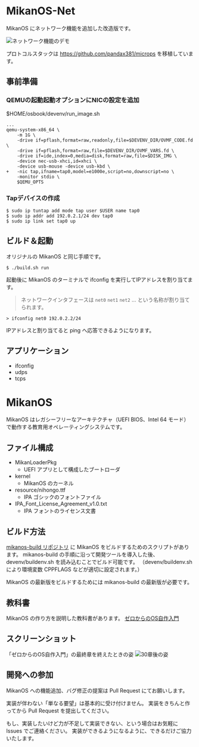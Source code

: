 # MikanOS-Net

MikanOS にネットワーク機能を追加した改造版です。

![ネットワーク機能のデモ](screenshot.gif)

プロトコルスタックは https://github.com/pandax381/microps を移植しています。

## 事前準備

### QEMUの起動起動オプションにNICの設定を追加

$HOME/osbook/devenv/run_image.sh
```
...
qemu-system-x86_64 \
    -m 1G \
    -drive if=pflash,format=raw,readonly,file=$DEVENV_DIR/OVMF_CODE.fd \
    -drive if=pflash,format=raw,file=$DEVENV_DIR/OVMF_VARS.fd \
    -drive if=ide,index=0,media=disk,format=raw,file=$DISK_IMG \
    -device nec-usb-xhci,id=xhci \
    -device usb-mouse -device usb-kbd \
+   -nic tap,ifname=tap0,model=e1000e,script=no,downscript=no \
    -monitor stdio \
    $QEMU_OPTS
```

### Tapデバイスの作成

```
$ sudo ip tuntap add mode tap user $USER name tap0
$ sudo ip addr add 192.0.2.1/24 dev tap0
$ sudo ip link set tap0 up
```

## ビルド＆起動

オリジナルの MikanOS と同じ手順です。
```
$ ./build.sh run
```

起動後に MikanOS のターミナルで ifconfig を実行してIPアドレスを割り当てます。
> ネットワークインタフェースは `net0` `net1` `net2` ... という名称が割り当てられます。

```
> ifconfig net0 192.0.2.2/24
```
IPアドレスと割り当てると ping へ応答できるようになります。

## アプリケーション

+ ifconfig
+ udps
+ tcps

# MikanOS

MikanOS はレガシーフリーなアーキテクチャ（UEFI BIOS、Intel 64 モード）で動作する教育用オペレーティングシステムです。

## ファイル構成

- MikanLoaderPkg
    - UEFI アプリとして構成したブートローダ
- kernel
    - MikanOS のカーネル
- resource/nihongo.ttf
    - IPA ゴシックのフォントファイル
- IPA_Font_License_Agreement_v1.0.txt
    - IPA フォントのライセンス文書

## ビルド方法

[mikanos-build リポジトリ](https://github.com/uchan-nos/mikanos-build/) に MikanOS をビルドするためのスクリプトがあります。
mikanos-build の手順に沿って開発ツールを導入した後、devenv/buildenv.sh を読み込むことでビルド可能です。
（devenv/buildenv.sh により環境変数 CPPFLAGS などが適切に設定されます。）

MikanOS の最新版をビルドするためには mikanos-build の最新版が必要です。

## 教科書

MikanOS の作り方を説明した教科書があります。
[ゼロからのOS自作入門](https://zero.osdev.jp/)

## スクリーンショット

「ゼロからのOS自作入門」の最終章を終えたときの姿
![30章後の姿](mikanos-after30-photo.png)

## 開発への参加

MikanOS への機能追加、バグ修正の提案は Pull Request にてお願いします。

実装が伴わない「単なる要望」は基本的に受け付けません。
実装をきちんと作ってから Pull Request を提出してください。

もし、実装したいけど力が不足して実装できない、という場合はお気軽に Issues でご連絡ください。
実装ができるようになるように、できるだけご協力いたします。
